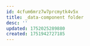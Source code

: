 ```yaml
---
id: 4cfum6mrz7w7prcmytk4v5x
title: _data-component folder
desc: ''
updated: 1752025289880
created: 1751942727185
---
```

